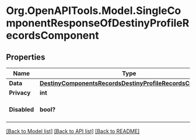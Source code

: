 # Org.OpenAPITools.Model.SingleComponentResponseOfDestinyProfileRecordsComponent

## Properties

Name | Type | Description | Notes
------------ | ------------- | ------------- | -------------
**Data** | [**DestinyComponentsRecordsDestinyProfileRecordsComponent**](DestinyComponentsRecordsDestinyProfileRecordsComponent.md) |  | [optional] 
**Privacy** | **int** |  | [optional] 
**Disabled** | **bool?** | If true, this component is disabled. | [optional] 

[[Back to Model list]](../README.md#documentation-for-models) [[Back to API list]](../README.md#documentation-for-api-endpoints) [[Back to README]](../README.md)


